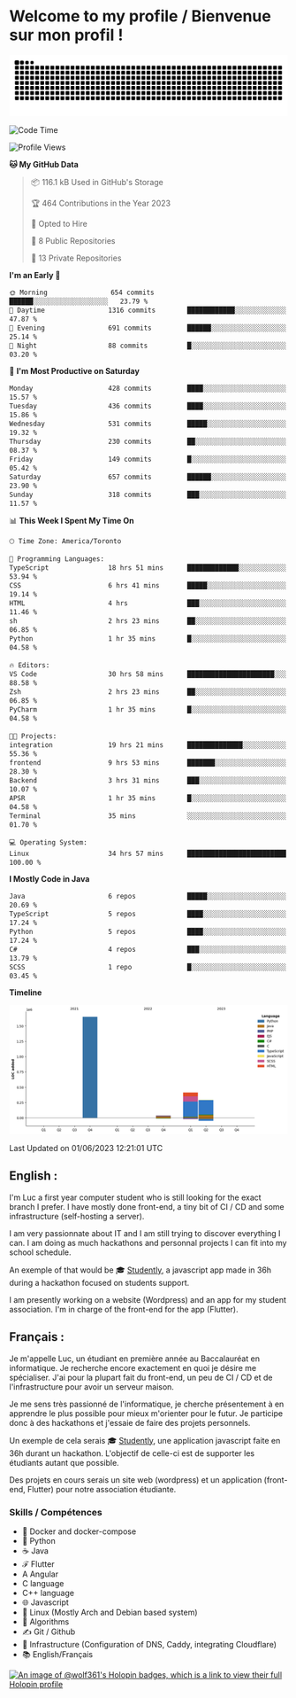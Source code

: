 # Welcome to my profile / Bienvenue sur mon profil !

![snake gif](https://github.com/wolf-361/wolf-361/blob/output/github-contribution-grid-snake.svg)

<!--START_SECTION:waka-->
![Code Time](http://img.shields.io/badge/Code%20Time-152%20hrs%2044%20mins-blue)

![Profile Views](http://img.shields.io/badge/Profile%20Views-0-blue)

**🐱 My GitHub Data** 

> 📦 116.1 kB Used in GitHub's Storage 
 > 
> 🏆 464 Contributions in the Year 2023
 > 
> 💼 Opted to Hire
 > 
> 📜 8 Public Repositories 
 > 
> 🔑 13 Private Repositories 
 > 
**I'm an Early 🐤** 

```text
🌞 Morning                654 commits         ██████░░░░░░░░░░░░░░░░░░░   23.79 % 
🌆 Daytime                1316 commits        ████████████░░░░░░░░░░░░░   47.87 % 
🌃 Evening                691 commits         ██████░░░░░░░░░░░░░░░░░░░   25.14 % 
🌙 Night                  88 commits          █░░░░░░░░░░░░░░░░░░░░░░░░   03.20 % 
```
📅 **I'm Most Productive on Saturday** 

```text
Monday                   428 commits         ████░░░░░░░░░░░░░░░░░░░░░   15.57 % 
Tuesday                  436 commits         ████░░░░░░░░░░░░░░░░░░░░░   15.86 % 
Wednesday                531 commits         █████░░░░░░░░░░░░░░░░░░░░   19.32 % 
Thursday                 230 commits         ██░░░░░░░░░░░░░░░░░░░░░░░   08.37 % 
Friday                   149 commits         █░░░░░░░░░░░░░░░░░░░░░░░░   05.42 % 
Saturday                 657 commits         ██████░░░░░░░░░░░░░░░░░░░   23.90 % 
Sunday                   318 commits         ███░░░░░░░░░░░░░░░░░░░░░░   11.57 % 
```


📊 **This Week I Spent My Time On** 

```text
🕑︎ Time Zone: America/Toronto

💬 Programming Languages: 
TypeScript               18 hrs 51 mins      █████████████░░░░░░░░░░░░   53.94 % 
CSS                      6 hrs 41 mins       █████░░░░░░░░░░░░░░░░░░░░   19.14 % 
HTML                     4 hrs               ███░░░░░░░░░░░░░░░░░░░░░░   11.46 % 
sh                       2 hrs 23 mins       ██░░░░░░░░░░░░░░░░░░░░░░░   06.85 % 
Python                   1 hr 35 mins        █░░░░░░░░░░░░░░░░░░░░░░░░   04.58 % 

🔥 Editors: 
VS Code                  30 hrs 58 mins      ██████████████████████░░░   88.58 % 
Zsh                      2 hrs 23 mins       ██░░░░░░░░░░░░░░░░░░░░░░░   06.85 % 
PyCharm                  1 hr 35 mins        █░░░░░░░░░░░░░░░░░░░░░░░░   04.58 % 

🐱‍💻 Projects: 
integration              19 hrs 21 mins      ██████████████░░░░░░░░░░░   55.36 % 
frontend                 9 hrs 53 mins       ███████░░░░░░░░░░░░░░░░░░   28.30 % 
Backend                  3 hrs 31 mins       ███░░░░░░░░░░░░░░░░░░░░░░   10.07 % 
APSR                     1 hr 35 mins        █░░░░░░░░░░░░░░░░░░░░░░░░   04.58 % 
Terminal                 35 mins             ░░░░░░░░░░░░░░░░░░░░░░░░░   01.70 % 

💻 Operating System: 
Linux                    34 hrs 57 mins      █████████████████████████   100.00 % 
```

**I Mostly Code in Java** 

```text
Java                     6 repos             █████░░░░░░░░░░░░░░░░░░░░   20.69 % 
TypeScript               5 repos             ████░░░░░░░░░░░░░░░░░░░░░   17.24 % 
Python                   5 repos             ████░░░░░░░░░░░░░░░░░░░░░   17.24 % 
C#                       4 repos             ███░░░░░░░░░░░░░░░░░░░░░░   13.79 % 
SCSS                     1 repo              █░░░░░░░░░░░░░░░░░░░░░░░░   03.45 % 
```



**Timeline**

![Lines of Code chart](https://raw.githubusercontent.com/wolf-361/wolf-361/main/assets/bar_graph.png)


 Last Updated on 01/06/2023 12:21:01 UTC
<!--END_SECTION:waka-->

## English : 

I'm Luc a first year computer student who is still looking for the exact branch I prefer. I have mostly done front-end, a tiny bit of CI / CD and some infrastructure (self-hosting a server).

I am very passionnate about IT and I am still trying to discover everything I can. I am doing as much hackathons and personnal projects I can fit into my school schedule.

An exemple of that would be 🎓 [Studently](https://github.com/wolf-361/Studently-CodeJam12), a javascript app made in 36h during a hackathon focused on students support.

I am presently working on a website (Wordpress) and an app for my student association. I'm in charge of the front-end for the app (Flutter).

## Français :

Je m'appelle Luc, un étudiant en première année au Baccalauréat en informatique. Je recherche encore exactement en quoi je désire me spécialiser. J'ai pour la plupart fait du front-end, un peu de CI / CD et de l'infrastructure pour avoir un serveur maison.

Je me sens très passionné de l'informatique, je cherche présentement à en apprendre le plus possible pour mieux m'orienter pour le futur. Je participe donc à des hackathons et j'essaie de faire des projets personnels.

Un exemple de cela serais 🎓 [Studently](https://github.com/wolf-361/Studently-CodeJam12), une application javascript faite en 36h durant un hackathon. L'objectif de celle-ci est de supporter les étudiants autant que possible.

Des projets en cours serais un site web (wordpress) et un application (front-end, Flutter) pour notre association étudiante.

###  Skills / Compétences

* 🐋 Docker and docker-compose
* 🐍 Python
* ☕ Java
* ℱ Flutter
* A Angular
* C language
* C++ language
* 🌐 Javascript
* 🐧 Linux (Mostly Arch and Debian based system)
* 🧩 Algorithms
* ✍️ Git / Github
* 📜 Infrastructure (Configuration of DNS, Caddy, integrating Cloudflare)
* 📚 English/Français

[![An image of @wolf361's Holopin badges, which is a link to view their full Holopin profile](https://holopin.me/wolf361)](https://holopin.io/@wolf361)


